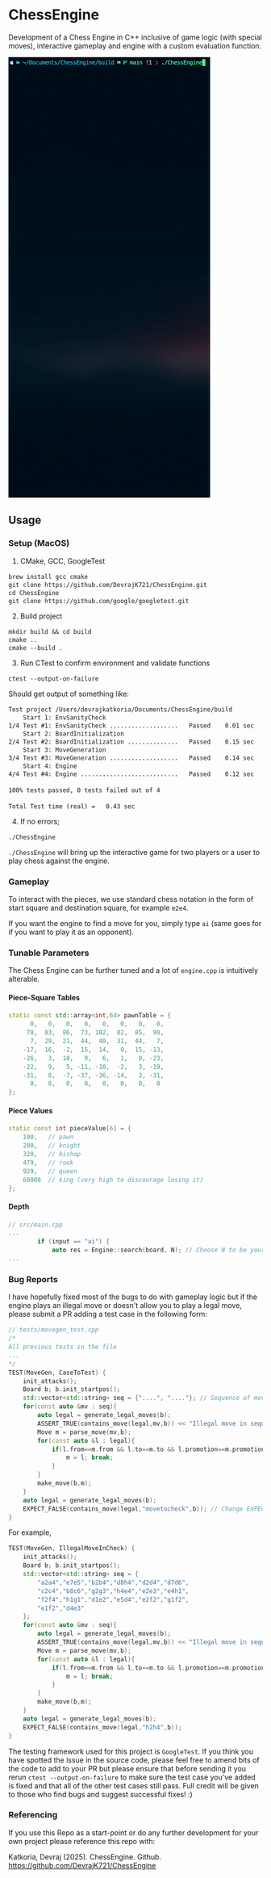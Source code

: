 # ChessEngine
Development of a Chess Engine in C++ inclusive of game logic (with special moves), interactive gameplay and engine with a custom evaluation function. 

![Gameplay](images/Gameplay.gif)

## Usage 
### Setup (MacOS)
1) CMake, GCC, GoogleTest
```shell
brew install gcc cmake
git clone https://github.com/DevrajK721/ChessEngine.git
cd ChessEngine
git clone https://github.com/google/googletest.git
```

2) Build project
```shell
mkdir build && cd build
cmake .. 
cmake --build .
```

3) Run CTest to confirm environment and validate functions 
```
ctest --output-on-failure
```

Should get output of something like:
```shell
Test project /Users/devrajkatkoria/Documents/ChessEngine/build
    Start 1: EnvSanityCheck
1/4 Test #1: EnvSanityCheck ...................   Passed    0.01 sec
    Start 2: BoardInitialization
2/4 Test #2: BoardInitialization ..............   Passed    0.15 sec
    Start 3: MoveGeneration
3/4 Test #3: MoveGeneration ...................   Passed    0.14 sec
    Start 4: Engine
4/4 Test #4: Engine ...........................   Passed    0.12 sec

100% tests passed, 0 tests failed out of 4

Total Test time (real) =   0.43 sec
```

4) If no errors;
```shell
./ChessEngine
```

`./ChessEngine` will bring up the interactive game for two players or a user to play chess against the engine. 

### Gameplay
To interact with the pieces, we use standard chess notation in the form of start square and destination square, for example `e2e4`. 

If you want the engine to find a move for you, simply type `ai` (same goes for if you want to play it as an opponent).

### Tunable Parameters
The Chess Engine can be further tuned and a lot of `engine.cpp` is intuitively alterable.

#### Piece-Square Tables 
```cpp
static const std::array<int,64> pawnTable = {
      0,   0,   0,   0,   0,   0,   0,   0,
     78,  83,  86,  73, 102,  82,  85,  90,
      7,  29,  21,  44,  40,  31,  44,   7,
    -17,  16,  -2,  15,  14,   0,  15, -13,
    -26,   3,  10,   9,   6,   1,   0, -23,
    -22,   9,   5, -11, -10,  -2,   3, -19,
    -31,   8,  -7, -37, -36, -14,   3, -31,
      0,   0,   0,   0,   0,   0,   0,   0
};
```

#### Piece Values
```cpp
static const int pieceValue[6] = {
    100,   // pawn
    280,   // knight
    320,   // bishop
    479,   // rook
    929,   // queen
    60000  // king (very high to discourage losing it)
};
```

#### Depth 
```cpp
// src/main.cpp
...
        if (input == "ai") {
            auto res = Engine::search(board, N); // Choose N to be your desired depth (CAREFUL, every increase in depth exponentially increases the runtime for the engine), I have tested up to N=5
...
```

### Bug Reports
I have hopefully fixed most of the bugs to do with gameplay logic but if the engine plays an illegal move or doesn't allow you to play a legal move, please submit a PR adding a test case in the following form:
```cpp
// tests/movegen_test.cpp
/*
All previous tests in the file
...
*/
TEST(MoveGen, CaseToTest) {
    init_attacks();
    Board b; b.init_startpos();
    std::vector<std::string> seq = {"....", "...."}; // Sequence of moves to play up until you get to the issue
    for(const auto &mv : seq){
        auto legal = generate_legal_moves(b);
        ASSERT_TRUE(contains_move(legal,mv,b)) << "Illegal move in sequence: " << mv;
        Move m = parse_move(mv,b);
        for(const auto &l : legal){
            if(l.from==m.from && l.to==m.to && l.promotion==m.promotion && l.isCastling==m.isCastling && l.isEnPassant==m.isEnPassant){
                m = l; break;
            }
        }
        make_move(b,m);
    }
    auto legal = generate_legal_moves(b);
    EXPECT_FALSE(contains_move(legal,"movetocheck",b)); // Change EXPECT_FALSE to EXPECT_TRUE if you expect a move to be legal but it isn't
}
```

For example, 
```cpp
TEST(MoveGen, IllegalMoveInCheck) {
    init_attacks();
    Board b; b.init_startpos();
    std::vector<std::string> seq = {
        "a2a4","e7e5","b2b4","d8h4","d2d4","d7d6",
        "c2c4","b8c6","g2g3","h4e4","e2e3","e4h1",
        "f2f4","h1g1","d1e2","e5d4","e2f2","g1f2",
        "e1f2","d4e3"
    };
    for(const auto &mv : seq){
        auto legal = generate_legal_moves(b);
        ASSERT_TRUE(contains_move(legal,mv,b)) << "Illegal move in sequence: " << mv;
        Move m = parse_move(mv,b);
        for(const auto &l : legal){
            if(l.from==m.from && l.to==m.to && l.promotion==m.promotion && l.isCastling==m.isCastling && l.isEnPassant==m.isEnPassant){
                m = l; break;
            }
        }
        make_move(b,m);
    }
    auto legal = generate_legal_moves(b);
    EXPECT_FALSE(contains_move(legal,"h2h4",b));
}
```

The testing framework used for this project is `GoogleTest`. If you think you have spotted the issue in the source code, please feel free to amend bits of the code to add to your PR but please ensure that before sending it you rerun `ctest --output-on-failure` to make sure the test case you've added is fixed and that all of the other test cases still pass. Full credit will be given to those who find bugs and suggest successful fixes! :)

### Referencing 
If you use this Repo as a start-point or do any further development for your own project please reference this repo with:

Katkoria, Devraj (2025). ChessEngine. Github. https://github.com/DevrajK721/ChessEngine

